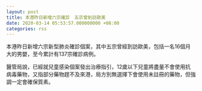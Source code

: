 ```yaml
---
layout: post
title: 本港昨日新增六宗確診　五宗曾到訪歐美
date: 2020-03-14 05:53:57.000000000 +08:00
categories: rss
---
```


本港昨日新增六宗新型肺炎確診個案，其中五宗曾經到訪歐美，包括一名16個月大的男嬰，至今累計有137宗確診病例。

醫管局說，已經就兒童感染個案發出治療指引，12歲以下兒童將盡量不會使用抗病毒藥物，又指部分藥物趕不及來港，局方別無選擇下會使用未註冊的藥物，但強調一定會確保質素。
